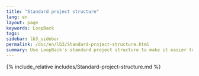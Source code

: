 ```yaml
---
title: "Standard project structure"
lang: en
layout: page
keywords: LoopBack
tags:
sidebar: lb3_sidebar
permalink: /doc/en/lb3/Standard-project-structure.html
summary: Use LoopBack's standard project structure to make it easier to develop and maintain your projects.
---
```


{% include_relative includes/Standard-project-structure.md %}
